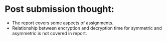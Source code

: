 # Post submission thought:
- The report covers some aspects of assignments.
- Relationship between encryption and decryption time for symmetric and asymmetric is not covered in report. 
